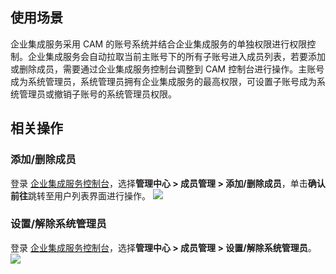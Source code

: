
## 使用场景 
企业集成服务采用 CAM 的账号系统并结合企业集成服务的单独权限进行权限控制。企业集成服务会自动拉取当前主账号下的所有子账号进入成员列表，若要添加或删除成员，需要通过企业集成服务控制台调整到 CAM 控制台进行操作。主账号成为系统管理员，系统管理员拥有企业集成服务的最高权限，可设置子账号成为系统管理员或撤销子账号的系统管理员权限。

## 相关操作
### 添加/删除成员
登录 [企业集成服务控制台](https://console.cloud.tencent.com/eis)，选择**管理中心 > 成员管理 > 添加/删除成员**，单击**确认前往**跳转至用户列表界面进行操作。
![](https://document-1259649581.cos.ap-guangzhou.myqcloud.com/eis/89.png) 

### 设置/解除系统管理员
登录 [企业集成服务控制台](https://console.cloud.tencent.com/eis)，选择**管理中心 > 成员管理 > 设置/解除系统管理员**。
![](https://document-1259649581.cos.ap-guangzhou.myqcloud.com/eis/90.png)
